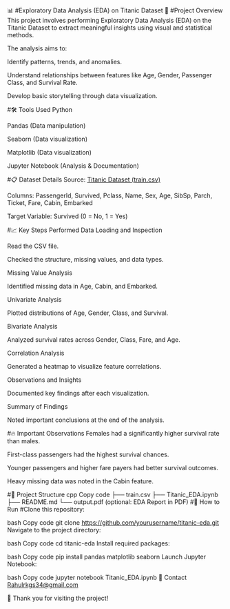 📊 #Exploratory Data Analysis (EDA) on Titanic Dataset
📁 #Project Overview
This project involves performing Exploratory Data Analysis (EDA) on the Titanic Dataset to extract meaningful insights using visual and statistical methods.

The analysis aims to:

Identify patterns, trends, and anomalies.

Understand relationships between features like Age, Gender, Passenger Class, and Survival Rate.

Develop basic storytelling through data visualization.

#🛠 Tools Used
Python

Pandas (Data manipulation)

Seaborn (Data visualization)

Matplotlib (Data visualization)

Jupyter Notebook (Analysis & Documentation)

#📋 Dataset Details
Source: [Titanic Dataset (train.csv)](https://www.kaggle.com/c/titanic/data?select=train.csv)

Columns: PassengerId, Survived, Pclass, Name, Sex, Age, SibSp, Parch, Ticket, Fare, Cabin, Embarked

Target Variable: Survived (0 = No, 1 = Yes)

#📈 Key Steps Performed
Data Loading and Inspection

Read the CSV file.

Checked the structure, missing values, and data types.

Missing Value Analysis

Identified missing data in Age, Cabin, and Embarked.

Univariate Analysis

Plotted distributions of Age, Gender, Class, and Survival.

Bivariate Analysis

Analyzed survival rates across Gender, Class, Fare, and Age.

Correlation Analysis

Generated a heatmap to visualize feature correlations.

Observations and Insights

Documented key findings after each visualization.

Summary of Findings

Noted important conclusions at the end of the analysis.

#🔥 Important Observations
Females had a significantly higher survival rate than males.

First-class passengers had the highest survival chances.

Younger passengers and higher fare payers had better survival outcomes.

Heavy missing data was noted in the Cabin feature.

#📂 Project Structure
cpp
Copy code
├── train.csv
├── Titanic_EDA.ipynb
├── README.md
└── output.pdf (optional: EDA Report in PDF)
#🚀 How to Run
#Clone this repository:

bash
Copy code
git clone https://github.com/yourusername/titanic-eda.git
Navigate to the project directory:

bash
Copy code
cd titanic-eda
Install required packages:

bash
Copy code
pip install pandas matplotlib seaborn
Launch Jupyter Notebook:

bash
Copy code
jupyter notebook Titanic_EDA.ipynb
📧 Contact
Rahulrkgs34@gmail.com

🌟 Thank you for visiting the project!
